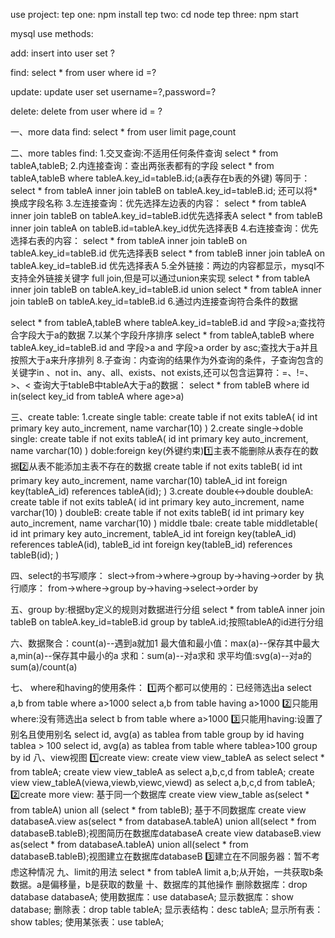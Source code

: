 use project:
tep one:
    npm install
tep two:
    cd node
tep three:
    npm start




mysql use methods:

add:
 insert into user set ?

find:
 select * from user where id =?

update:
 update  user set username=?,password=?

delete:
 delete from user where id = ?

一、more data find:
  select * from user limit page,count

二、more tables find:
 1.交叉查询:不适用任何条件查询 select * from tableA,tableB;
 2.内连接查询：查出两张表都有的字段 select * from tableA,tableB where tableA.key_id=tableB.id;(a表存在b表的外键)
 等同于： select * from tableA inner join tableB on tableA.key_id=tableB.id;
 还可以将*换成字段名称
 3.左连接查询：优先选择左边表的内容： 
 select * from tableA inner join tableB on tableA.key_id=tableB.id优先选择表A
 select * from tableB inner join tableA on tableB.id=tableA.key_id优先选择表B
 4.右连接查询：优先选择右表的内容：
 select * from tableA inner join tableB on tableA.key_id=tableB.id 优先选择表B
 select * from tableB inner join tableA on tableA.key_id=tableB.id 优先选择表A
 5.全外链接：两边的内容都显示，mysql不支持全外链接关键字 full join,但是可以通过union来实现
select * from tableA inner join tableB on tableA.key_id=tableB.id
union
select * from tableA inner join tableB on tableA.key_id=tableB.id
6.通过内连接查询符合条件的数据

select * from tableA,tableB where tableA.key_id=tableB.id and 字段>a;查找符合字段大于a的数据
7.以某个字段升序排序
select * from tableA,tableB where tableA.key_id=tableB.id and 字段>a and 字段>a order by asc;查找大于a并且按照大于a来升序排列
8.子查询：内查询的结果作为外查询的条件，子查询包含的关键字in 、not in、any、all、exists、not exists,还可以包含运算符：=、!=、>、<
查询大于tableB中tableA大于a的数据：
select * from tableB where id in(select key_id from tableA  where  age>a)


三、create table:
  1.create single table:
    create table if not exits tableA(
        id int primary key auto_increment,
        name varchar(10)
    )
  2.create single->doble
  single:
  create table if not exits tableA(
       id int primary key auto_increment,
        name varchar(10)
  )
  doble:foreign key(外键约束)1️⃣主表不能删除从表存在的数据2️⃣从表不能添加主表不存在的数据
   create table if not exits tableB(
       id int primary key auto_increment,
       name varchar(10)
       tableA_id int foreign key(tableA_id) references tableA(id);
  )
  3.create double<->double
  doubleA:
   create table if not exits tableA(
       id int primary key auto_increment,
       name varchar(10)
  )
  doubleB:
   create table if not exits tableB(
       id int primary key auto_increment,
       name varchar(10)
  )
  middle tbale:
  create table middletable(
      id int primary key auto_increment,
      tableA_id int foreign key(tableA_id) references tableA(id),
      tableB_id int foreign key(tableB_id) references tableB(id);
  )

  四、select的书写顺序：
  slect->from->where->group by->having->order by
  执行顺序：
  from->where->group by->having->select->order by

  五、group by:根据by定义的规则对数据进行分组
  select * from tableA inner join tableB on tableA.key_id=tableB.id group by tableA.id;按照tableA的id进行分组


  六、数据聚合：count(a)--遇到a就加1
  最大值和最小值：max(a)--保存其中最大a,min(a)--保存其中最小的a
  求和：sum(a)--对a求和
  求平均值:svg(a)--对a的sum(a)/count(a)

 七、 where和having的使用条件：
  1️⃣两个都可以使用的：已经筛选出a
  select a,b from table where a>1000
  select a,b from table having a>1000
  2️⃣只能用where:没有筛选出a
  select b from table where a>1000
  3️⃣只能用having:设置了别名且使用别名
  select id, avg(a) as tablea from table group by id having tablea > 100
  select id, avg(a) as tablea from table where tablea>100 group by id 
  八、view视图
  1️⃣create view:
  create view view_tableA as select  select * from tableA;
  create view view_tableA as select  a,b,c,d from tableA;
  create view view_tableA(viewa,viewb,viewc,viewd) as select a,b,c,d from tableA;
  2️⃣create more view:
  基于同一个数据库
  create view view_table as(select * from tableA) union all (select * from tableB);
  基于不同数据库
  create view databaseA.view as(select * from databaseA.tableA) union all(select * from databaseB.tableB);视图简历在数据库databaseA
  create view databaseB.view as(select * from databaseA.tableA) union all(select * from databaseB.tableB);视图建立在数据库databaseB
  3️⃣建立在不同服务器：暂不考虑这种情况
  九、limit的用法
  select * from tableA limit a,b;从开始，一共获取b条数据。a是偏移量，b是获取的数量
  十、数据库的其他操作
  删除数据库：drop database databaseA;
  使用数据库：use databaseA;
  显示数据库：show database;
  删除表：drop table tableA;
  显示表结构：desc tableA;
  显示所有表：show tables;
  使用某张表：use tableA;